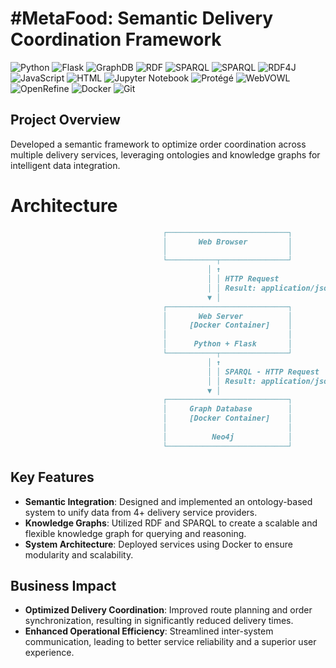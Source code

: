 # #MetaFood: Semantic Delivery Coordination Framework
![Python](https://img.shields.io/badge/Python-3.7.6-3776AB?logo=python&logoColor=white)
![Flask](https://img.shields.io/badge/Flask-1.1.1-2a2929?logo=flask&logoColor=white)
![GraphDB](https://img.shields.io/badge/GraphDB-8.7-F05032?logo=graphdb&logoColor=white)
![RDF](https://img.shields.io/badge/RDF-3776AB?logo=rdf4j&logoColor=white)
![SPARQL](https://img.shields.io/badge/SPARQL-E34F26?logo=rdf4j&logoColor=white)
![SPARQL](https://img.shields.io/badge/SPARQL_Client-3.4-E34F26?logo=sparql&logoColor=white)
![RDF4J](https://img.shields.io/badge/RDF4J-4.3.1-3776AB?logo=rdf4j&logoColor=white)
![JavaScript](https://img.shields.io/badge/JavaScript-F7DF1E?logo=javascript&logoColor=black)
![HTML](https://img.shields.io/badge/HTML-E34F26?logo=html5&logoColor=white)
![Jupyter Notebook](https://img.shields.io/badge/Jupyter%20Notebook-%E2%9C%94-F37626?logo=jupyter&logoColor=white)
![Protégé](https://img.shields.io/badge/Prot%C3%A9g%C3%A9-%E2%9C%94-8155ba?logo=protege&logoColor=white)
![WebVOWL](https://img.shields.io/badge/WebVOWL-%E2%9C%94-blue?logo=webvowl&logoColor=white)
![OpenRefine](https://img.shields.io/badge/OpenRefine-%E2%9C%94-blue?logo=openrefine&logoColor=white)
![Docker](https://img.shields.io/badge/Docker-3.0-2496ED?logo=docker&logoColor=white)
![Git](https://img.shields.io/badge/Git-F05032?logo=git&logoColor=white)

## Project Overview
Developed a semantic framework to optimize order coordination across multiple delivery services, leveraging ontologies and knowledge graphs for intelligent data integration.

# Architecture
```markdown
                                  ┌───────────────────────────┐
                                  │       Web Browser         │
                                  │                           │
                                  └───────────┬───────────────┘
                                            │ ↑
                                            │ │ HTTP Request
                                            │ │ Result: application/json
                                            ▼ │
                                  ┌───────────────────────────┐
                                  │       Web Server          │
                                  │     [Docker Container]    │
                                  │                           │
                                  │      Python + Flask       │
                                  └───────────┬───────────────┘
                                            │ ↑
                                            │ │ SPARQL - HTTP Request
                                            │ │ Result: application/json
                                            ▼ │
                                  ┌───────────────────────────┐
                                  │     Graph Database        │
                                  │     [Docker Container]    │
                                  │                           │
                                  │          Neo4j            │
                                  └───────────────────────────┘
```

## Key Features
- **Semantic Integration**: Designed and implemented an ontology-based system to unify data from 4+ delivery service providers.
- **Knowledge Graphs**: Utilized RDF and SPARQL to create a scalable and flexible knowledge graph for querying and reasoning.
- **System Architecture**: Deployed services using Docker to ensure modularity and scalability.

## Business Impact
- **Optimized Delivery Coordination**: Improved route planning and order synchronization, resulting in significantly reduced delivery times.
- **Enhanced Operational Efficiency**: Streamlined inter-system communication, leading to better service reliability and a superior user experience.





